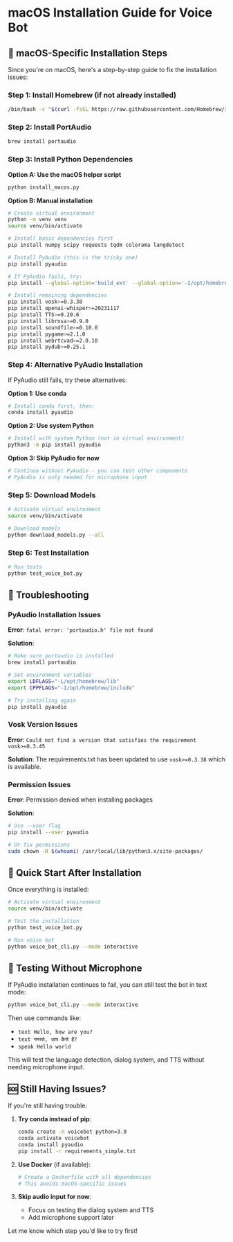 # macOS Installation Guide for Voice Bot

## 🍎 macOS-Specific Installation Steps

Since you're on macOS, here's a step-by-step guide to fix the installation issues:

### Step 1: Install Homebrew (if not already installed)

```bash
/bin/bash -c "$(curl -fsSL https://raw.githubusercontent.com/Homebrew/install/HEAD/install.sh)"
```

### Step 2: Install PortAudio

```bash
brew install portaudio
```

### Step 3: Install Python Dependencies

**Option A: Use the macOS helper script**
```bash
python install_macos.py
```

**Option B: Manual installation**
```bash
# Create virtual environment
python -m venv venv
source venv/bin/activate

# Install basic dependencies first
pip install numpy scipy requests tqdm colorama langdetect

# Install PyAudio (this is the tricky one)
pip install pyaudio

# If PyAudio fails, try:
pip install --global-option='build_ext' --global-option='-I/opt/homebrew/include' --global-option='-L/opt/homebrew/lib' pyaudio

# Install remaining dependencies
pip install vosk>=0.3.38
pip install openai-whisper>=20231117
pip install TTS>=0.20.6
pip install librosa>=0.9.0
pip install soundfile>=0.10.0
pip install pygame>=2.1.0
pip install webrtcvad>=2.0.10
pip install pydub>=0.25.1
```

### Step 4: Alternative PyAudio Installation

If PyAudio still fails, try these alternatives:

**Option 1: Use conda**
```bash
# Install conda first, then:
conda install pyaudio
```

**Option 2: Use system Python**
```bash
# Install with system Python (not in virtual environment)
python3 -m pip install pyaudio
```

**Option 3: Skip PyAudio for now**
```bash
# Continue without PyAudio - you can test other components
# PyAudio is only needed for microphone input
```

### Step 5: Download Models

```bash
# Activate virtual environment
source venv/bin/activate

# Download models
python download_models.py --all
```

### Step 6: Test Installation

```bash
# Run tests
python test_voice_bot.py
```

## 🔧 Troubleshooting

### PyAudio Installation Issues

**Error**: `fatal error: 'portaudio.h' file not found`

**Solution**:
```bash
# Make sure portaudio is installed
brew install portaudio

# Set environment variables
export LDFLAGS="-L/opt/homebrew/lib"
export CPPFLAGS="-I/opt/homebrew/include"

# Try installing again
pip install pyaudio
```

### Vosk Version Issues

**Error**: `Could not find a version that satisfies the requirement vosk>=0.3.45`

**Solution**: The requirements.txt has been updated to use `vosk>=0.3.38` which is available.

### Permission Issues

**Error**: Permission denied when installing packages

**Solution**:
```bash
# Use --user flag
pip install --user pyaudio

# Or fix permissions
sudo chown -R $(whoami) /usr/local/lib/python3.x/site-packages/
```

## 🚀 Quick Start After Installation

Once everything is installed:

```bash
# Activate virtual environment
source venv/bin/activate

# Test the installation
python test_voice_bot.py

# Run voice bot
python voice_bot_cli.py --mode interactive
```

## 📱 Testing Without Microphone

If PyAudio installation continues to fail, you can still test the bot in text mode:

```bash
python voice_bot_cli.py --mode interactive
```

Then use commands like:
- `text Hello, how are you?`
- `text नमस्ते, आप कैसे हैं?`
- `speak Hello world`

This will test the language detection, dialog system, and TTS without needing microphone input.

## 🆘 Still Having Issues?

If you're still having trouble:

1. **Try conda instead of pip**:
   ```bash
   conda create -n voicebot python=3.9
   conda activate voicebot
   conda install pyaudio
   pip install -r requirements_simple.txt
   ```

2. **Use Docker** (if available):
   ```bash
   # Create a Dockerfile with all dependencies
   # This avoids macOS-specific issues
   ```

3. **Skip audio input for now**:
   - Focus on testing the dialog system and TTS
   - Add microphone support later

Let me know which step you'd like to try first!
